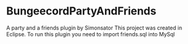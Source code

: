 # BungeecordPartyAndFriends
A party and a friends plugin by Simonsator
This project was created in Eclipse.
To run this plugin you need to import friends.sql into MySql
